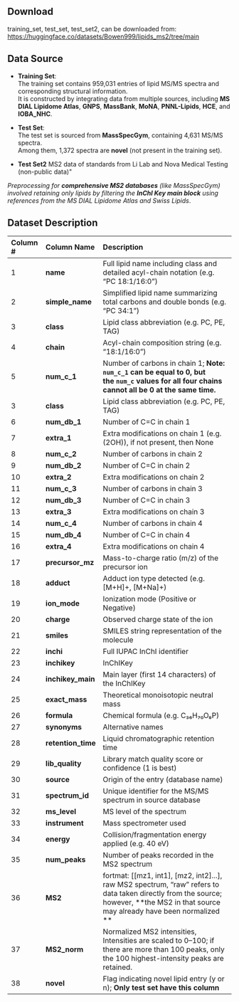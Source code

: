 ## Download
training_set, test_set, test_set2, can be downloaded from: https://huggingface.co/datasets/Bowen999/lipids_ms2/tree/main

## Data Source
- **Training Set**:  
  The training set contains 959,031 entries of lipid MS/MS spectra and corresponding structural information.  
  It is constructed by integrating data from multiple sources, including **MS DIAL Lipidome Atlas**, **GNPS**, **MassBank**, **MoNA**, **PNNL-Lipids**, **HCE**, and **IOBA_NHC**.

- **Test Set**:  
  The test set is sourced from **MassSpecGym**, containing 4,631 MS/MS spectra.  
  Among them, 1,372 spectra are **novel** (not present in the training set).

- **Test Set2**
MS2 data of standards from Li Lab and Nova Medical Testing (non-public data)"

*Preprocessing for **comprehensive MS2 databases** (like MassSpecGym) involved retaining only lipids by filtering the **InChI Key main block** using references from the MS DIAL Lipidome Atlas and Swiss Lipids*.


## Dataset Description
| Column # | Column Name     | Description |
|:---------|:----------------|:------------|
| 1 | **name** | Full lipid name including class and detailed acyl-chain notation (e.g. “PC 18:1/16:0”) |
| 2 | **simple_name** | Simplified lipid name summarizing total carbons and double bonds (e.g. “PC 34:1”) |
| 3 | **class** | Lipid class abbreviation (e.g. PC, PE, TAG) |
| 4 | **chain** | Acyl-chain composition string (e.g. “18:1/16:0”) |
| 5 | **num_c_1** | Number of carbons in chain 1; **Note: `num_c_1` can be equal to 0, but the `num_c` values for all four chains cannot all be 0 at the same time.**|
| 3 | **class** | Lipid class abbreviation (e.g. PC, PE, TAG) | 
| 6 | **num_db_1** | Number of C=C in chain 1|
| 7 | **extra_1** | Extra modifications on chain 1 (e.g. (2OH)), if not present, then None |
| 8 | **num_c_2** | Number of carbons in chain 2 |
| 9 | **num_db_2** | Number of C=C in chain 2 |
| 10 | **extra_2** | Extra modifications on chain 2 |
| 11 | **num_c_3** | Number of carbons in chain 3 |
| 12 | **num_db_3** | Number of C=C in chain 3 |
| 13 | **extra_3** | Extra modifications on chain 3 |
| 14 | **num_c_4** | Number of carbons in chain 4 |
| 15 | **num_db_4** | Number of C=C in chain 4 |
| 16 | **extra_4** | Extra modifications on chain 4 |
| 17 | **precursor_mz** | Mass-to-charge ratio (m/z) of the precursor ion |
| 18 | **adduct** | Adduct ion type detected (e.g. [M+H]+, [M+Na]+) |
| 19 | **ion_mode** | Ionization mode (Positive or Negative) |
| 20 | **charge** | Observed charge state of the ion |
| 21 | **smiles** | SMILES string representation of the molecule |
| 22 | **inchi** | Full IUPAC InChI identifier |
| 23 | **inchikey** | InChIKey |
| 24 | **inchikey_main** | Main layer (first 14 characters) of the InChIKey |
| 25 | **exact_mass** | Theoretical monoisotopic neutral mass |
| 26 | **formula** | Chemical formula (e.g. C₃₆H₇₀O₈P) |
| 27 | **synonyms** | Alternative names |
| 28 | **retention_time** | Liquid chromatographic retention time |
| 29 | **lib_quality** | Library match quality score or confidence (1 is best) |
| 30 | **source** | Origin of the entry (database name) |
| 31 | **spectrum_id** | Unique identifier for the MS/MS spectrum in source database |
| 32 | **ms_level** | MS level of the spectrum |
| 33 | **instrument** | Mass spectrometer used |
| 34 | **energy** | Collision/fragmentation energy applied (e.g. 40 eV) |
| 35 | **num_peaks** | Number of peaks recorded in the MS2 spectrum |
| 36 | **MS2** | fortmat: [[mz1, int1], [mz2, int2]...], raw MS2 spectrum, “raw” refers to data taken directly from the source; however, **the MS2 in that source may already have been normalized ** |
| 37 | **MS2_norm** | Normalized MS2 intensities, Intensities are scaled to 0–100; if there are more than 100 peaks, only the 100 highest-intensity peaks are retained. |
| 38 | **novel** | Flag indicating novel lipid entry (y or n); **Only test set have this column**|





